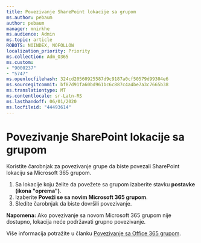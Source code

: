 ```yaml
---
title: Povezivanje SharePoint lokacije sa grupom
ms.author: pebaum
author: pebaum
manager: mnirkhe
ms.audience: Admin
ms.topic: article
ROBOTS: NOINDEX, NOFOLLOW
localization_priority: Priority
ms.collection: Adm_O365
ms.custom:
- "9000237"
- "5747"
ms.openlocfilehash: 324cd20560925587d9c9187a0cf50579d99304e6
ms.sourcegitcommit: bf87d91fa60bd961bc6c887c4a4be7a3c7665b38
ms.translationtype: MT
ms.contentlocale: sr-Latn-RS
ms.lasthandoff: 06/01/2020
ms.locfileid: "44493614"
---
```

# <a name="connect-a-sharepoint-site-to-a-group"></a>Povezivanje SharePoint lokacije sa grupom

Koristite čarobnjak za povezivanje grupe da biste povezali SharePoint lokaciju sa Microsoft 365 grupom.

1. Sa lokacije koju želite da povežete sa grupom izaberite stavku **postavke (ikona "oprema")**.
2. Izaberite **Poveži se sa novim Microsoft 365 grupom**.
3. Sledite čarobnjak da biste dovršili povezivanje.

**Napomena:**  Ako povezivanje sa novom Microsoft 365 grupom nije dostupno, lokacija neće podržavati grupno povezivanje.

Više informacija potražite u članku [Povezivanje sa Office 365 grupom](https://docs.microsoft.com/sharepoint/dev/transform/modernize-connect-to-office365-group).